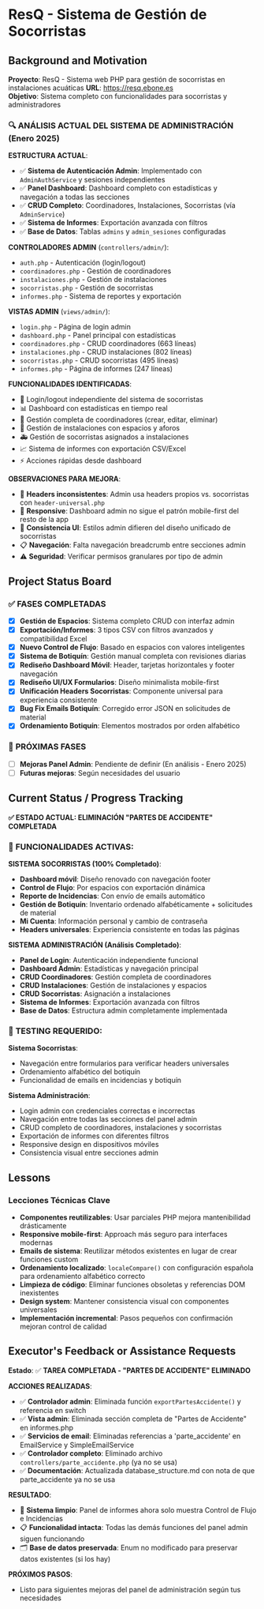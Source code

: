 # ResQ - Sistema de Gestión de Socorristas

## Background and Motivation

**Proyecto**: ResQ - Sistema web PHP para gestión de socorristas en instalaciones acuáticas
**URL**: https://resq.ebone.es  
**Objetivo**: Sistema completo con funcionalidades para socorristas y administradores

### 🔍 **ANÁLISIS ACTUAL DEL SISTEMA DE ADMINISTRACIÓN** (Enero 2025)

**ESTRUCTURA ACTUAL**:
- ✅ **Sistema de Autenticación Admin**: Implementado con `AdminAuthService` y sesiones independientes
- ✅ **Panel Dashboard**: Dashboard completo con estadísticas y navegación a todas las secciones
- ✅ **CRUD Completo**: Coordinadores, Instalaciones, Socorristas (vía `AdminService`)
- ✅ **Sistema de Informes**: Exportación avanzada con filtros
- ✅ **Base de Datos**: Tablas `admins` y `admin_sesiones` configuradas

**CONTROLADORES ADMIN** (`controllers/admin/`):
- `auth.php` - Autenticación (login/logout)
- `coordinadores.php` - Gestión de coordinadores
- `instalaciones.php` - Gestión de instalaciones  
- `socorristas.php` - Gestión de socorristas
- `informes.php` - Sistema de reportes y exportación

**VISTAS ADMIN** (`views/admin/`):
- `login.php` - Página de login admin
- `dashboard.php` - Panel principal con estadísticas
- `coordinadores.php` - CRUD coordinadores (663 líneas)
- `instalaciones.php` - CRUD instalaciones (802 líneas)
- `socorristas.php` - CRUD socorristas (495 líneas)
- `informes.php` - Página de informes (247 líneas)

**FUNCIONALIDADES IDENTIFICADAS**:
- 🔐 Login/logout independiente del sistema de socorristas
- 📊 Dashboard con estadísticas en tiempo real
- 👥 Gestión completa de coordinadores (crear, editar, eliminar)
- 🏢 Gestión de instalaciones con espacios y aforos
- 🚑 Gestión de socorristas asignados a instalaciones
- 📈 Sistema de informes con exportación CSV/Excel
- ⚡ Acciones rápidas desde dashboard

**OBSERVACIONES PARA MEJORA**:
- 🎨 **Headers inconsistentes**: Admin usa headers propios vs. socorristas con `header-universal.php`
- 📱 **Responsive**: Dashboard admin no sigue el patrón mobile-first del resto de la app
- 🔄 **Consistencia UI**: Estilos admin difieren del diseño unificado de socorristas
- 📋 **Navegación**: Falta navegación breadcrumb entre secciones admin
- ⚠️ **Seguridad**: Verificar permisos granulares por tipo de admin

## Project Status Board

### ✅ **FASES COMPLETADAS**
- [x] **Gestión de Espacios**: Sistema completo CRUD con interfaz admin
- [x] **Exportación/Informes**: 3 tipos CSV con filtros avanzados y compatibilidad Excel
- [x] **Nuevo Control de Flujo**: Basado en espacios con valores inteligentes
- [x] **Sistema de Botiquín**: Gestión manual completa con revisiones diarias
- [x] **Rediseño Dashboard Móvil**: Header, tarjetas horizontales y footer navegación
- [x] **Rediseño UI/UX Formularios**: Diseño minimalista mobile-first
- [x] **Unificación Headers Socorristas**: Componente universal para experiencia consistente
- [x] **Bug Fix Emails Botiquín**: Corregido error JSON en solicitudes de material
- [x] **Ordenamiento Botiquín**: Elementos mostrados por orden alfabético

### 🔄 **PRÓXIMAS FASES**
- [ ] **Mejoras Panel Admin**: Pendiente de definir (En análisis - Enero 2025)
- [ ] **Futuras mejoras**: Según necesidades del usuario

## Current Status / Progress Tracking

**✅ ESTADO ACTUAL: ELIMINACIÓN "PARTES DE ACCIDENTE" COMPLETADA**

### 🎯 **FUNCIONALIDADES ACTIVAS**:

**SISTEMA SOCORRISTAS (100% Completado)**:
- **Dashboard móvil**: Diseño renovado con navegación footer
- **Control de Flujo**: Por espacios con exportación dinámica
- **Reporte de Incidencias**: Con envío de emails automático
- **Gestión de Botiquín**: Inventario ordenado alfabéticamente + solicitudes de material
- **Mi Cuenta**: Información personal y cambio de contraseña
- **Headers universales**: Experiencia consistente en todas las páginas

**SISTEMA ADMINISTRACIÓN (Análisis Completado)**:
- **Panel de Login**: Autenticación independiente funcional
- **Dashboard Admin**: Estadísticas y navegación principal
- **CRUD Coordinadores**: Gestión completa de coordinadores
- **CRUD Instalaciones**: Gestión de instalaciones y espacios
- **CRUD Socorristas**: Asignación a instalaciones
- **Sistema de Informes**: Exportación avanzada con filtros
- **Base de Datos**: Estructura admin completamente implementada

### 🧪 **TESTING REQUERIDO**:

**Sistema Socorristas**:
- Navegación entre formularios para verificar headers universales
- Ordenamiento alfabético del botiquín
- Funcionalidad de emails en incidencias y botiquín

**Sistema Administración**:
- Login admin con credenciales correctas e incorrectas
- Navegación entre todas las secciones del panel admin
- CRUD completo de coordinadores, instalaciones y socorristas
- Exportación de informes con diferentes filtros
- Responsive design en dispositivos móviles
- Consistencia visual entre secciones admin

## Lessons

### Lecciones Técnicas Clave
- **Componentes reutilizables**: Usar parciales PHP mejora mantenibilidad drásticamente
- **Responsive mobile-first**: Approach más seguro para interfaces modernas
- **Emails de sistema**: Reutilizar métodos existentes en lugar de crear funciones custom
- **Ordenamiento localizado**: `localeCompare()` con configuración española para ordenamiento alfabético correcto
- **Limpieza de código**: Eliminar funciones obsoletas y referencias DOM inexistentes
- **Design system**: Mantener consistencia visual con componentes universales
- **Implementación incremental**: Pasos pequeños con confirmación mejoran control de calidad

## Executor's Feedback or Assistance Requests

**Estado**: ✅ **TAREA COMPLETADA - "PARTES DE ACCIDENTE" ELIMINADO**

**ACCIONES REALIZADAS**:
- ✅ **Controlador admin**: Eliminada función `exportPartesAccidente()` y referencia en switch
- ✅ **Vista admin**: Eliminada sección completa de "Partes de Accidente" en informes.php
- ✅ **Servicios de email**: Eliminadas referencias a 'parte_accidente' en EmailService y SimpleEmailService
- ✅ **Controlador completo**: Eliminado archivo `controllers/parte_accidente.php` (ya no se usa)
- ✅ **Documentación**: Actualizada database_structure.md con nota de que parte_accidente ya no se usa

**RESULTADO**:
- 🧹 **Sistema limpio**: Panel de informes ahora solo muestra Control de Flujo e Incidencias
- 📋 **Funcionalidad intacta**: Todas las demás funciones del panel admin siguen funcionando
- 🗂️ **Base de datos preservada**: Enum no modificado para preservar datos existentes (si los hay)

**PRÓXIMOS PASOS**:
- Listo para siguientes mejoras del panel de administración según tus necesidades 